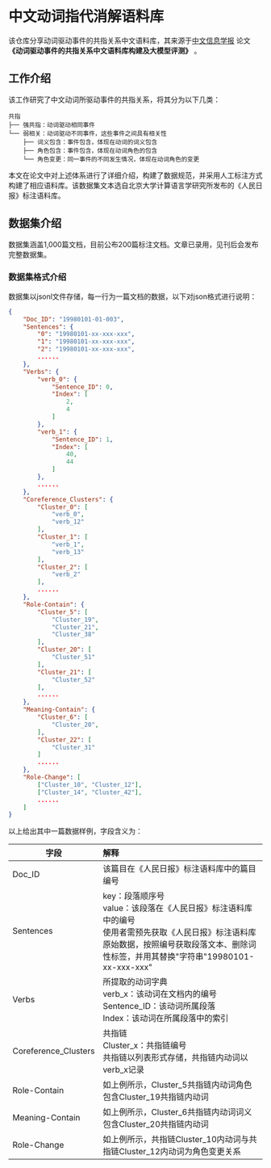 # 中文动词指代消解语料库

该仓库分享动词驱动事件的共指关系中文语料库，其来源于[中文信息学报](http://jcip.cipsc.org.cn/) 论文 **《动词驱动事件的共指关系中文语料库构建及大模型评测》** 。

## 工作介绍

该工作研究了中文动词所驱动事件的共指关系，将其分为以下几类：

```
共指
├── 强共指：动词驱动相同事件
└── 弱相关：动词驱动不同事件，这些事件之间具有相关性
    ├── 词义包含：事件包含，体现在动词的词义包含
    ├── 角色包含：事件包含，体现在动词角色的包含
    └── 角色变更：同一事件的不同发生情况，体现在动词角色的变更
```

本文在论文中对上述体系进行了详细介绍，构建了数据规范，并采用人工标注方式构建了相应语料库。该数据集文本选自北京大学计算语言学研究所发布的《人民日报》标注语料库。

## 数据集介绍

数据集涵盖1,000篇文档，目前公布200篇标注文档。文章已录用，见刊后会发布完整数据集。

### 数据集格式介绍

数据集以jsonl文件存储，每一行为一篇文档的数据，以下对json格式进行说明：

```json
{
    "Doc_ID": "19980101-01-003",
    "Sentences": {
        "0": "19980101-xx-xxx-xxx",
        "1": "19980101-xx-xxx-xxx",
        "2": "19980101-xx-xxx-xxx",
        ......
    },
    "Verbs": {
        "verb_0": {
            "Sentence_ID": 0,
            "Index": [
                2,
                4
            ]
        },
        "verb_1": {
            "Sentence_ID": 1,
            "Index": [
                40,
                44
            ]
        },
        ......
    },
    "Coreference_Clusters": {
        "Cluster_0": [
            "verb_0",
            "verb_12"
        ],
        "Cluster_1": [
            "verb_1",
            "verb_13"
        ],
        "Cluster_2": [
            "verb_2"
        ],
        ......
    },
    "Role-Contain": {
        "Cluster_5": [
            "Cluster_19",
            "Cluster_21",
            "Cluster_38"
        ],
        "Cluster_20": [
            "Cluster_51"
        ],
        "Cluster_21": [
            "Cluster_52"
        ],
        ......
    },
    "Meaning-Contain": {
        "Cluster_6": [
            "Cluster_20",
        ],
        "Cluster_22": [
            "Cluster_31"
        ]
        ......
    },
    "Role-Change": [
        ["Cluster_10", "Cluster_12"], 
        ["Cluster_14", "Cluster_42"], 
        ......
    ]
}
```

以上给出其中一篇数据样例，字段含义为：

| 字段                 | 解释                                                         |
| -------------------- | :----------------------------------------------------------- |
| Doc_ID               | 该篇目在《人民日报》标注语料库中的篇目编号<br />             |
| Sentences            | key：段落顺序号<br />value：该段落在《人民日报》标注语料库中的编号<br />使用者需预先获取《人民日报》标注语料库原始数据，按照编号获取段落文本、删除词性标签，并用其替换"字符串"19980101-xx-xxx-xxx" |
| Verbs                | 所提取的动词字典<br />verb_x：该动词在文档内的编号<br />Sentence_ID：该动词所属段落<br />Index：该动词在所属段落中的索引 |
| Coreference_Clusters | 共指链<br />Cluster_x：共指链编号<br />共指链以列表形式存储，共指链内动词以verb_x记录 |
| Role-Contain         | 如上例所示，Cluster_5共指链内动词角色包含Cluster_19共指链内动词 |
| Meaning-Contain      | 如上例所示，Cluster_6共指链内动词词义包含Cluster_20共指链内动词 |
| Role-Change          | 如上例所示，共指链Cluster_10内动词与共指链Cluster_12内动词为角色变更关系 |

